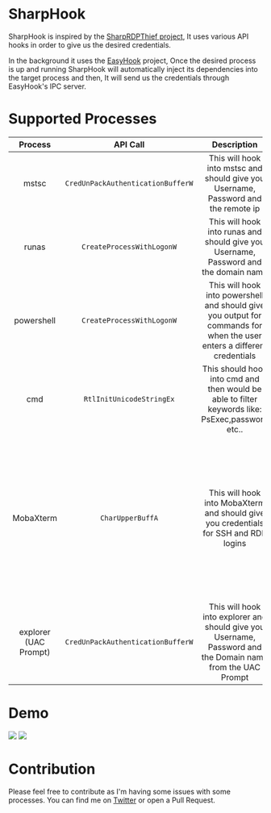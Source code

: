 # SharpHook 

SharpHook is inspired by the [SharpRDPThief project](https://github.com/passthehashbrowns/SharpRDPThief), It uses various API hooks in order to give us the desired credentials. 

In the background it uses the [EasyHook](http://easyhook.github.io/) project, Once the desired process is up and running SharpHook will automatically inject its dependencies into the target process and then, It will send us the credentials through EasyHook's IPC server.

# Supported Processes

|        Process        |             API Call              |                         Description                          |                           Progress                           |
| :-------------------: | :-------------------------------: | :----------------------------------------------------------: | :----------------------------------------------------------: |
|         mstsc         | `CredUnPackAuthenticationBufferW` | This will hook into mstsc and should give you Username, Password and the remote ip |                             DONE                             |
|         runas         |     `CreateProcessWithLogonW`     | This will hook into runas and should give you Username, Password and the domain name |                             DONE                             |
|      powershell       |     `CreateProcessWithLogonW`     | This will hook into powershell and should give you output for commands for when the user enters a different credentials |                             DONE                             |
|          cmd          |     `RtlInitUnicodeStringEx`      | This should hook into cmd and then would be able to filter keywords like: PsExec,password etc.. |              In Progress - Crashes cmd idk why               |
|       MobaXterm       |         `CharUpperBuffA`          | This will hook into MobaXterm and should give you credentials for SSH and RDP logins | In Progress - Problems with this being a 32bit process and [Fody](https://github.com/Fody/Costura) not working. **As a workaround you can compile the project as x86 and it'll work just fine** |
| explorer (UAC Prompt) | `CredUnPackAuthenticationBufferW` | This will hook into explorer and should give you Username, Password and the Domain name from the UAC Prompt | In Progress - UAC says access denied probably integrity levels problems |


# Demo
![](https://github.com/IlanKalendarov/SharpHook/blob/main/Images/HelpScreen.PNG)
![](https://github.com/IlanKalendarov/SharpHook/blob/main/Images/Demo.gif)

# Contribution

Please feel free to contribute as I'm having some issues with some processes. You can find me on [Twitter](https://twitter.com/IKalendarov) or open a Pull Request. 


